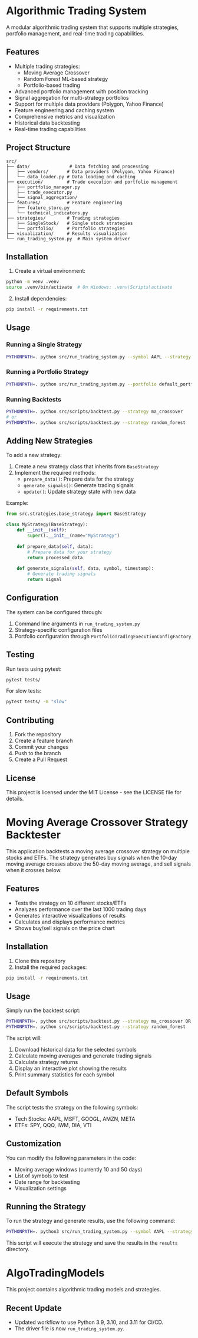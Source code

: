 # Algorithmic Trading System

A modular algorithmic trading system that supports multiple strategies, portfolio management, and real-time trading capabilities.

## Features

- Multiple trading strategies:
  - Moving Average Crossover
  - Random Forest ML-based strategy
  - Portfolio-based trading
- Advanced portfolio management with position tracking
- Signal aggregation for multi-strategy portfolios
- Support for multiple data providers (Polygon, Yahoo Finance)
- Feature engineering and caching system
- Comprehensive metrics and visualization
- Historical data backtesting
- Real-time trading capabilities

## Project Structure

```
src/
├── data/               # Data fetching and processing
│   ├── vendors/       # Data providers (Polygon, Yahoo Finance)
│   └── data_loader.py # Data loading and caching
├── execution/         # Trade execution and portfolio management
│   ├── portfolio_manager.py
│   ├── trade_executor.py
│   └── signal_aggregation/
├── features/          # Feature engineering
│   ├── feature_store.py
│   └── technical_indicators.py
├── strategies/        # Trading strategies
│   ├── SingleStock/   # Single stock strategies
│   └── portfolio/     # Portfolio strategies
├── visualization/     # Results visualization
└── run_trading_system.py  # Main system driver
```

## Installation

1. Create a virtual environment:
```bash
python -m venv .venv
source .venv/bin/activate  # On Windows: .venv\Scripts\activate
```

2. Install dependencies:
```bash
pip install -r requirements.txt
```

## Usage

### Running a Single Strategy

```bash
PYTHONPATH=. python src/run_trading_system.py --symbol AAPL --strategy ma_crossover --start-date 2023-01-01 --end-date 2023-12-31
```

### Running a Portfolio Strategy

```bash
PYTHONPATH=. python src/run_trading_system.py --portfolio default_portfolio --start-date 2023-01-01 --end-date 2023-12-31
```

### Running Backtests

```bash
PYTHONPATH=. python src/scripts/backtest.py --strategy ma_crossover
# or
PYTHONPATH=. python src/scripts/backtest.py --strategy random_forest
```

## Adding New Strategies

To add a new strategy:

1. Create a new strategy class that inherits from `BaseStrategy`
2. Implement the required methods:
   - `prepare_data()`: Prepare data for the strategy
   - `generate_signals()`: Generate trading signals
   - `update()`: Update strategy state with new data

Example:
```python
from src.strategies.base_strategy import BaseStrategy

class MyStrategy(BaseStrategy):
    def __init__(self):
        super().__init__(name="MyStrategy")
        
    def prepare_data(self, data):
        # Prepare data for your strategy
        return processed_data
        
    def generate_signals(self, data, symbol, timestamp):
        # Generate trading signals
        return signal
```

## Configuration

The system can be configured through:

1. Command line arguments in `run_trading_system.py`
2. Strategy-specific configuration files
3. Portfolio configuration through `PortfolioTradingExecutionConfigFactory`

## Testing

Run tests using pytest:
```bash
pytest tests/
```

For slow tests:
```bash
pytest tests/ -m "slow"
```

## Contributing

1. Fork the repository
2. Create a feature branch
3. Commit your changes
4. Push to the branch
5. Create a Pull Request

## License

This project is licensed under the MIT License - see the LICENSE file for details.

# Moving Average Crossover Strategy Backtester

This application backtests a moving average crossover strategy on multiple stocks and ETFs. The strategy generates buy signals when the 10-day moving average crosses above the 50-day moving average, and sell signals when it crosses below.

## Features

- Tests the strategy on 10 different stocks/ETFs
- Analyzes performance over the last 1000 trading days
- Generates interactive visualizations of results
- Calculates and displays performance metrics
- Shows buy/sell signals on the price chart

## Installation

1. Clone this repository
2. Install the required packages:
```bash
pip install -r requirements.txt
```

## Usage

Simply run the backtest script:
```bash
PYTHONPATH=. python src/scripts/backtest.py --strategy ma_crossover OR 
PYTHONPATH=. python src/scripts/backtest.py --strategy random_forest
```

The script will:
1. Download historical data for the selected symbols
2. Calculate moving averages and generate trading signals
3. Calculate strategy returns
4. Display an interactive plot showing the results
5. Print summary statistics for each symbol

## Default Symbols

The script tests the strategy on the following symbols:
- Tech Stocks: AAPL, MSFT, GOOGL, AMZN, META
- ETFs: SPY, QQQ, IWM, DIA, VTI

## Customization

You can modify the following parameters in the code:
- Moving average windows (currently 10 and 50 days)
- List of symbols to test
- Date range for backtesting
- Visualization settings 

## Running the Strategy

To run the strategy and generate results, use the following command:

```bash
PYTHONPATH=. python3 src/run_trading_system.py --symbol AAPL --strategy ml --start-date 2025-01-01 --end-date 2025-04-10
```

This script will execute the strategy and save the results in the `results` directory.

# AlgoTradingModels

This project contains algorithmic trading models and strategies.

## Recent Update
- Updated workflow to use Python 3.9, 3.10, and 3.11 for CI/CD.
- The driver file is now `run_trading_system.py`. 